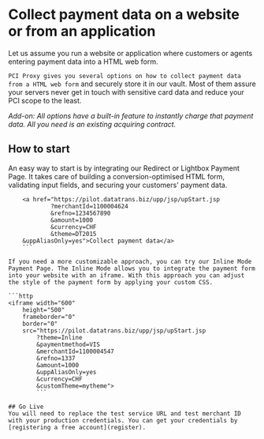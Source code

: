 # Collect payment data on a website or from an application

Let us assume you run a website or application where customers or agents entering payment data into a HTML web form. 

`PCI Proxy gives you several options on how to collect payment data from a HTML web form` and securely store it in our vault. Most of them assure your servers never get in touch with sensitive card data and reduce your PCI scope to the least.

*Add-on: All options have a built-in feature to instantly charge that payment data. All you need is an existing acquiring contract.*

## How to start

An easy way to start is by integrating our Redirect or Lightbox Payment Page. It takes care of building a conversion-optimised HTML form, validating input fields, and securing your customers' payment data. 

```http
    <a href="https://pilot.datatrans.biz/upp/jsp/upStart.jsp
    		?merchantId=1100004624
    		&refno=1234567890
    		&amount=1000
    		&currency=CHF
    		&theme=DT2015
    &uppAliasOnly=yes">Collect payment data</a>
    ```

If you need a more customizable approach, you can try our Inline Mode Payment Page. The Inline Mode allows you to integrate the payment form into your website with an iframe. With this approach you can adjust the style of the payment form by applying your custom CSS.

```http
<iframe width="600" 
	height="500"
	frameborder="0"
	border="0"
	src="https://pilot.datatrans.biz/upp/jsp/upStart.jsp
		?theme=Inline
		&paymentmethod=VIS
		&merchantId=1100004547
		&refno=1337
		&amount=1000
		&uppAliasOnly=yes
		&currency=CHF
		&customTheme=mytheme">
		```

## Go Live
You will need to replace the test service URL and test merchant ID with your production credentials. You can get your credentials by [registering a free account](register).


